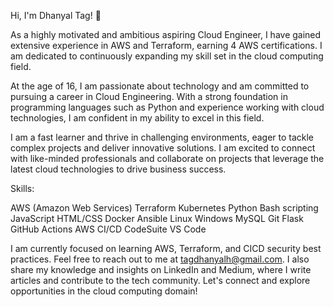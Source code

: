 Hi, I'm Dhanyal Tag! 👋

As a highly motivated and ambitious aspiring Cloud Engineer, I have gained extensive experience in AWS and Terraform, earning 4 AWS certifications. I am dedicated to continuously expanding my skill set in the cloud computing field.

At the age of 16, I am passionate about technology and am committed to pursuing a career in Cloud Engineering. With a strong foundation in programming languages such as Python and experience working with cloud technologies, I am confident in my ability to excel in this field.

I am a fast learner and thrive in challenging environments, eager to tackle complex projects and deliver innovative solutions. I am excited to connect with like-minded professionals and collaborate on projects that leverage the latest cloud technologies to drive business success.

Skills:

AWS (Amazon Web Services)
Terraform
Kubernetes
Python
Bash scripting
JavaScript
HTML/CSS
Docker
Ansible
Linux
Windows
MySQL
Git
Flask
GitHub Actions
AWS CI/CD CodeSuite
VS Code

I am currently focused on learning AWS, Terraform, and CICD security best practices. Feel free to reach out to me at tagdhanyalh@gmail.com. I also share my knowledge and insights on LinkedIn and Medium, where I write articles and contribute to the tech community. Let's connect and explore opportunities in the cloud computing domain!
